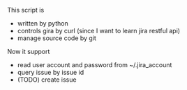 This script is
 * written by python
 * controls gira by curl (since I want to learn jira restful api)
 * manage source code by git

Now it support
 * read user account and password from ~/.jira_account
 * query issue by issue id
 * (TODO) create issue

